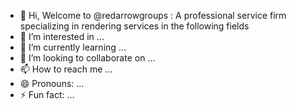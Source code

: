 - 👋 Hi, Welcome to @redarrowgroups : A professional service firm specializing in rendering services in the following fields
- 👀 I’m interested in ...
- 🌱 I’m currently learning ...
- 💞️ I’m looking to collaborate on ...
- 📫 How to reach me ...
- 😄 Pronouns: ...
- ⚡ Fun fact: ...

<!---
redarrowgroups/redarrowgroups is a ✨ special ✨ repository because its `README.md` (this file) appears on your GitHub profile.
You can click the Preview link to take a look at your changes.
--->
